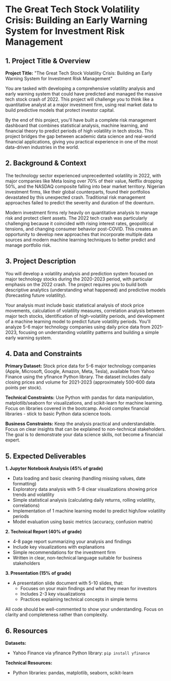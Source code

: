 # The Great Tech Stock Volatility Crisis: Building an Early Warning System for Investment Risk Management

## 1. Project Title & Overview

**Project Title:** "The Great Tech Stock Volatility Crisis: Building an Early Warning System for Investment Risk Management"

You are tasked with developing a comprehensive volatility analysis and early warning system that could have predicted and managed the massive tech stock crash of 2022. This project will challenge you to think like a quantitative analyst at a major investment firm, using real market data to build predictive models that protect investor capital.

By the end of this project, you'll have built a complete risk management dashboard that combines statistical analysis, machine learning, and financial theory to predict periods of high volatility in tech stocks. This project bridges the gap between academic data science and real-world financial applications, giving you practical experience in one of the most data-driven industries in the world.

## 2. Background & Context

The technology sector experienced unprecedented volatility in 2022, with major companies like Meta losing over 70% of their value, Netflix dropping 50%, and the NASDAQ composite falling into bear market territory. Nigerian investment firms, like their global counterparts, found their portfolios devastated by this unexpected crash. Traditional risk management approaches failed to predict the severity and duration of the downturn.

Modern investment firms rely heavily on quantitative analysis to manage risk and protect client assets. The 2022 tech crash was particularly challenging because it coincided with rising interest rates, geopolitical tensions, and changing consumer behavior post-COVID. This creates an opportunity to develop new approaches that incorporate multiple data sources and modern machine learning techniques to better predict and manage portfolio risk.

## 3. Project Description

You will develop a volatility analysis and prediction system focused on major technology stocks during the 2020-2023 period, with particular emphasis on the 2022 crash. The project requires you to build both descriptive analytics (understanding what happened) and predictive models (forecasting future volatility).

Your analysis must include basic statistical analysis of stock price movements, calculation of volatility measures, correlation analysis between major tech stocks, identification of high-volatility periods, and development of a machine learning model to predict future volatility periods. You'll analyze 5-6 major technology companies using daily price data from 2021-2023, focusing on understanding volatility patterns and building a simple early warning system.

## 4. Data and Constraints

**Primary Dataset:** Stock price data for 5-6 major technology companies (Apple, Microsoft, Google, Amazon, Meta, Tesla), available from Yahoo Finance using the yfinance Python library. The dataset includes daily closing prices and volume for 2021-2023 (approximately 500-600 data points per stock).

**Technical Constraints:** Use Python with pandas for data manipulation, matplotlib/seaborn for visualizations, and scikit-learn for machine learning. Focus on libraries covered in the bootcamp. Avoid complex financial libraries - stick to basic Python data science tools.

**Business Constraints:** Keep the analysis practical and understandable. Focus on clear insights that can be explained to non-technical stakeholders. The goal is to demonstrate your data science skills, not become a financial expert.

## 5. Expected Deliverables

**1. Jupyter Notebook Analysis (45% of grade)**
- Data loading and basic cleaning (handling missing values, date formatting)
- Exploratory data analysis with 5-8 clear visualizations showing price trends and volatility
- Simple statistical analysis (calculating daily returns, rolling volatility, correlations)
- Implementation of 1 machine learning model to predict high/low volatility periods
- Model evaluation using basic metrics (accuracy, confusion matrix)

**2. Technical Report (40% of grade)**
- 4-8 page report summarizing your analysis and findings
- Include key visualizations with explanations
- Simple recommendations for the investment firm
- Written in clear, non-technical language suitable for business stakeholders

**3. Presentation (15% of grade)**
- A presentation slide document with 5-10 slides, that:
  - Focuses on your main findings and what they mean for investors
  - Includes 2-3 key visualizations
  - Practices explaining technical concepts in simple terms

All code should be well-commented to show your understanding. Focus on clarity and completeness rather than complexity.

## 6. Resources

**Datasets:**
- Yahoo Finance via yfinance Python library: `pip install yfinance`

**Technical Resources:**
- Python libraries: pandas, matplotlib, seaborn, scikit-learn